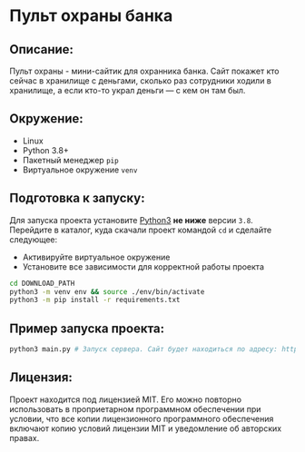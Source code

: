 # Пульт охраны банка
## Описание:
Пульт охраны - мини-сайтик для охранника банка. Сайт покажет кто сейчас в хранилище с деньгами, сколько раз сотрудники ходили в хранилище, а если кто-то украл деньги — с кем он там был.
## Окружение:
* Linux
* Python 3.8+
* Пакетный менеджер `pip`
* Виртуальное окружение `venv`
## Подготовка к запуску:
Для запуска проекта установите [Python3](https://www.python.org/) **не ниже** версии `3.8`. Перейдите в каталог, куда скачали проект командой `cd` и сделайте следующее:
- Активируйте виртуальное окружение
- Установите все зависимости для корректной работы проекта
```sh
cd DOWNLOAD_PATH
python3 -m venv env && source ./env/bin/activate
python3 -m pip install -r requirements.txt
```
## Пример запуска проекта:
```sh
python3 main.py # Запуск сервера. Сайт будет находиться по адресу: http://0.0.0.0:8000/
```
## Лицензия:
Проект находится под лицензией MIT. Его можно повторно использовать в проприетарном программном обеспечении при условии, что все копии лицензионного программного обеспечения включают копию условий лицензии MIT и уведомление об авторских правах.